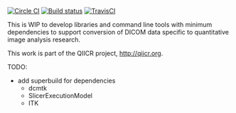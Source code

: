 [![Circle CI](https://circleci.com/gh/fedorov/dcmqi.svg?style=svg)](https://circleci.com/gh/fedorov/dcmqi)
[![Build status](https://ci.appveyor.com/api/projects/status/04l87y2j6prboap7?svg=true)](https://ci.appveyor.com/project/fedorov/dcmqi)
[![TravisCI](https://travis-ci.org/fedorov/dcmqi.svg?branch=master)](https://travis-ci.org/fedorov/dcmqi)

This is WIP to develop libraries and command line tools with minimum dependencies
to support conversion of DICOM data specific to quantitative image analysis research.

This work is part of the QIICR project, http://qiicr.org.

TODO:
* add superbuild for dependencies
  * dcmtk
  * SlicerExecutionModel
  * ITK
